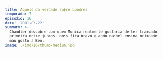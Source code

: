 ```yaml
---
title: Aquele da verdade sobre Londres
temporada: 7
episodio: 16
date: '2001-02-22'
summary: >-
  Chandler descobre com quem Monica realmente gostaria de ter transado em sua
  primeira noite juntos. Ross fica bravo quando Rachel ensina brincadeiras de
  mau gosto a Ben.
image: ./img/16/thumb-medium.jpg

---
```

